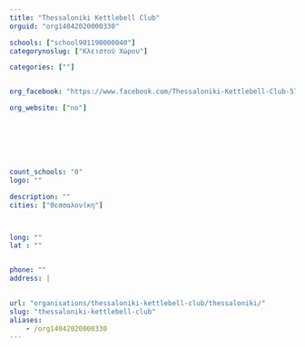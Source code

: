 ```yaml
---
title: "Thessaloniki Kettlebell Club"
orguid: "org14042020000330"

schools: ["school901190000040"]
categorynoslug: ["Κλειστού Χώρου"]

categories: [""]


org_facebook: "https://www.facebook.com/Thessaloniki-Kettlebell-Club-577549778935326/"

org_website: ["no"]







count_schools: "0"
logo: ""

description: ""
cities: ["Θεσσαλονίκη"]



long: ""
lat : ""


phone: ""
address: |
    

url: "organisations/thessaloniki-kettlebell-club/thessaloniki/"
slug: "thessaloniki-kettlebell-club"
aliases:
    - /org14042020000330
---
```



